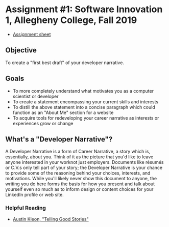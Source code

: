 # Assignment #1: Software Innovation 1, Allegheny College, Fall 2019

* [Assignment sheet](CMPSC%20480%20-%20Assignment%201.pdf)

## Objective

To create a "first best draft" of your developer narrative.

## Goals

* To more completely understand what motivates you as a computer scientist or developer
* To create a statement encompassing your current skills and interests
* To distill the above statement into a concise paragraph which could function as an "About
Me" section for a website
* To acquire tools for redeveloping your career narrative as interests or experiences grow or
change

## What's a "Developer Narrative"?

A Developer Narrative is a form of Career Narrative, a story which is, essentially, about you. Think of it as the picture that you'd like to leave anyone interested in your worknot just employers. Documents like résumés or C.V.s only tell part of your story; the Developer Narrative is your chance to provide some of the reasoning behind your choices, interests, and motivations. While you'll likely never show this document to anyone, the writing you do here forms the basis for how you present and talk about yourself even so much as to inform design or content choices for your LinkedIn profile or web site.

### Helpful Reading
* [Austin Kleon, "Telling Good Stories"](https://github.com/allegheny-college-cmpsc-480-fall-2019/course-materials/blob/master/Readings/Austin%20Kleon%20-%20Show%20Your%20Work%20-%20Chapter%205%20-%20Tell%20Good%20Stories.pdf)